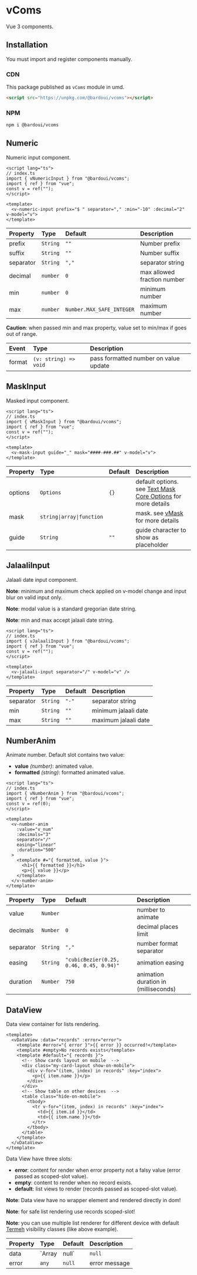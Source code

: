 # vComs

Vue 3 components.

## Installation

You must import and register components manually.

### CDN

This package published as `vComs` module in umd.

```html
<script src="https://unpkg.com/@bardoui/vcoms"></script>
```

### NPM

```bash
npm i @bardoui/vcoms
```

## Numeric

Numeric input component.

```vue
<script lang="ts">
// index.ts
import { vNumericInput } from "@bardoui/vcoms";
import { ref } from "vue";
const v = ref("");
</script>

<template>
  <v-numeric-input prefix="$ " separator="," :min="-10" :decimal="2" v-model="v">
</template>
```

| Property  | Type     | Default                   | Description                 |
| :-------- | :------- | :------------------------ | :-------------------------- |
| prefix    | `String` | `""`                      | Number prefix               |
| suffix    | `String` | `""`                      | Number suffix               |
| separator | `String` | `","`                     | separator string            |
| decimal   | `number` | `0`                       | max allowed fraction number |
| min       | `number` | `0`                       | minimum number              |
| max       | `number` | `Number.MAX_SAFE_INTEGER` | maximum number              |

**Caution**: when passed min and max property, value set to min/max if goes out of range.

| Event  | Type                  | Description                           |
| :----- | :-------------------- | :------------------------------------ |
| format | `(v: string) => void` | pass formatted number on value update |

## MaskInput

Masked input component.

```vue
<script lang="ts">
// index.ts
import { vMaskInput } from "@bardoui/vcoms";
import { ref } from "vue";
const v = ref("");
</script>

<template>
  <v-mask-input guide="_" mask="####-###.##" v-model="v">
</template>
```

| Property | Type                      | Default | Description                                                                                                                                         |
| :------- | :------------------------ | :------ | :-------------------------------------------------------------------------------------------------------------------------------------------------- |
| options  | `Options`                 | `{}`    | default options. see [Text Mask Core Options](https://github.com/text-mask/text-mask/blob/master/componentDocumentation.md#readme) for more details |
| mask     | `string\|array\|function` |         | mask. see [vMask](https://github.com/bardoui/vmask) for more details                                                                                |
| guide    | `String`                  | `""`    | guide character to show as placeholder                                                                                                              |

## JalaaliInput

Jalaali date input component.

**Note**: minimum and maximum check applied on v-model change and input blur on valid input only.

**Note**: modal value is a standard gregorian date string.

**Note**: min and max accept jalaali date string.

```vue
<script lang="ts">
// index.ts
import { vJalaaliInput } from "@bardoui/vcoms";
import { ref } from "vue";
const v = ref("");
</script>

<template>
  <v-jalaali-input separator="/" v-model="v" />
</template>
```

| Property  | Type     | Default | Description         |
| :-------- | :------- | :------ | :------------------ |
| separator | `String` | `"-"`   | separator string    |
| min       | `String` | `""`    | minimum jalaali date |
| max       | `String` | `""`    | maximum jalaali date |

## NumberAnim

Animate number. Default slot contains two value:

- **value** _(number)_: animated value.
- **formatted** _(string)_: formatted animated value.

```vue
<script lang="ts">
// index.ts
import { vNumberAnim } from "@bardoui/vcoms";
import { ref } from "vue";
const v = ref(0);
</script>

<template>
  <v-number-anim
    :value="v_num"
    :decimals="3"
    separator="/"
    easing="linear"
    :duration="500"
  >
    <template #="{ formatted, value }">
      <h1>{{ formatted }}</h1>
      <p>{{ value }}</p>
    </template>
  </v-number-anim>
</template>
```

| Property  | Type     | Default                                 | Description                          |
| :-------- | :------- | :-------------------------------------- | :----------------------------------- |
| value     | `Number` |                                         | number to animate                    |
| decimals  | `Number` | `0`                                     | decimal places limit                 |
| separator | `String` | `","`                                   | number format separator              |
| easing    | `String` | `"cubicBezier(0.25, 0.46, 0.45, 0.94)"` | animation easing                     |
| duration  | `Number` | `750`                                   | animation duration in (milliseconds) |

## DataView

Data view container for lists rendering.

```vue
<template>
  <vDataView :data="records" :error="error">
    <template #error="{ error }">{{ error }} occurred!</template>
    <template #empty>No records exists</template>
    <template #default="{ records }">
      <!-- Show cards layout on mobile  -->
      <div class="my-card-layout show-on-mobile">
        <div v-for="(item, index) in records" :key="index">
          <p>{{ item.name }}</p>
        </div>
      </div>
      <!-- Show table on other devices  -->
      <table class="hide-on-mobile">
        <tbody>
          <tr v-for="(item, index) in records" :key="index">
            <td>{{ item.id }}</td>
            <td>{{ item.name }}</td>
          </tr>
        </tbody>
      </table>
    </template>
  </vDataView>
</template>
```

Data View have three slots:

- **error**: content for render when error property not a falsy value (error passed as scoped-slot value).
- **empty**: content to render when no record exists.
- **default**: list views to render (records passed as scoped-slot value).

**Note**: Data view have no wrapper element and rendered directly in dom!

**Note**: for safe list rendering use records scoped-slot!

**Note**: you can use multiple list renderer for different device with default [Termeh](https://github.com/bardoui/termeh) visibility classes (like above example).

| Property | Type         | Default | Description   |
| :------- | :----------- | :------ | :------------ |
| data     | `Array|null` | `null`  | data records  |
| error    | `any`        | `null`  | error message |
